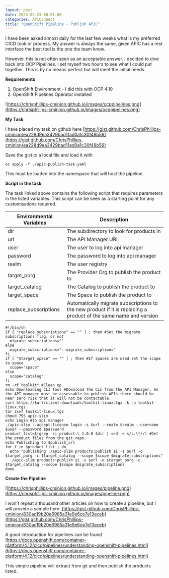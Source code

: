 ```yaml
---
layout: post
date: 2023-03-23 00:01:00
categories: APIConnect
title: "OpenShift Pipeline - Publish APIC"
---
```


I have been asked almost daily for the last few weeks what is my preferred CICD took or process.  My answer is always the same, given APIC has a rest interface the best tool is the one the team know.

<!--more-->

However, this is not often seen as an acceptable answer. I decided to dive back into OCP Pipelines. I set myself two hours to see what I could put together. This is by no means perfect but will meet the initial needs.  

**Requirements**
1. OpenShift Environment - I did this with OCP 4.10
2. OpenShift Pipelines Operator installed

![https://chrisphillips-cminion.github.io/images/ocppipelines.png](https://chrisphillips-cminion.github.io/images/ocppipelines.png)

**My Task**

I have placed my task on github here [https://gist.github.com/ChrisPhillips-cminion/ea228d9ea3429bad11ad0a1c30f48b59](https://gist.github.com/ChrisPhillips-cminion/ea228d9ea3429bad11ad0a1c30f48b59)

Save the gist to a local file and load it with

`oc apply -f ./apic-publish-task.yaml`

This must be loaded into the namespace that will host the pipeline.

**Script in the task**

The task linked above contains the following script that requires parameters in the listed variables. This script can be seen as a starting point for any customisations required.

| Environmental Variables |  Description |
|  ---- |  ---- |
| dir | The subdirectory to look for products in |
| url | The API Manager URL|
| user | The user to log into api manager |
| password | The password to log into api manager |
| realm | The user registry |
| target_porg | The Provider Org to publish the product to |
| target_catalog | The Catalog to publish the product to |
| target_space | The Space to publish the product to |
| replace_subscriptions | Automatically migrate subscriptions to the new product if it is replacing a product of the same name and version |


```shell
#!/bin/sh
if [ "replace_subscriptions" == "" ] ; then #Set the migrate subscriptions flag, or not
  migrate_subscriptions=""
else
  migrate_subscriptions="--migrate_subscriptions"
fi
if [ "$target_space" == "" ] ; then #If spaces are used set the scope to space
  scope="space"
else
  scope="catalog"
fi
rm -rf toolkit* #Clean up
echo Downloading CLI tool #Download the CLI from the API Manager, As the API manager must be assessable to publish APIs there should be near zero risk that it will not be contactable.  
curl https://$url/client-downloads/toolkit-linux.tgz -k -o toolkit-linux.tgz
tar zxvf toolkit-linux.tgz
chmod 755 apic-slim
echo Login #to api manager
./apic-slim --accept-license login -s $url --realm $realm --username $user --password $password
product_list=$(grep -ri product:\ 1.0.0 $dir | sed -e s/:.\*//) #Get the product files from the git repo.
echo Publishing to $publish_url
for i in $product_list ; do
  echo "publishing ./apic-slim products:publish $i -s $url -o $target_porg -c $target_catalog --scope $scope $migrate_subscriptions"
  ./apic-slim products:publish $i -s $url -o $target_porg -c $target_catalog --scope $scope $migrate_subscriptions
done
```

**Create the Pipeline**

![https://chrisphillips-cminion.github.io/images/pipeline.png](https://chrisphillips-cminion.github.io/images/pipeline.png)

I won't repeat a thousand other articles on how to create a pipeline, but I will provide a sample here.
[https://gist.github.com/ChrisPhillips-cminion/830ac19b20e6985a31e9e6ce7e13eceb](https://gist.github.com/ChrisPhillips-cminion/830ac19b20e6985a31e9e6ce7e13eceb)

A good introduction for pipelines can be found [https://docs.openshift.com/container-platform/4.12/cicd/pipelines/understanding-openshift-pipelines.html](https://docs.openshift.com/container-platform/4.12/cicd/pipelines/understanding-openshift-pipelines.html)

This simple pipeline will extract from git and then publish the products listed.
